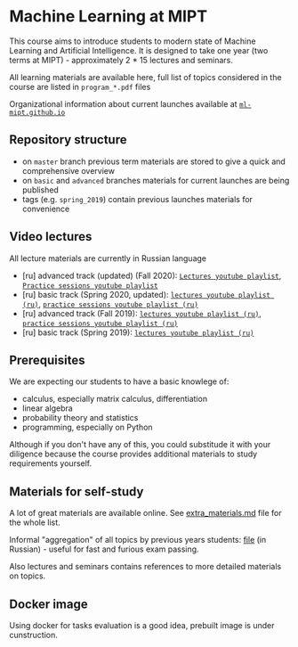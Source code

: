 # Machine Learning at MIPT

This course aims to introduce students to modern state of Machine Learning and Artificial
Intelligence. It is designed to take one year (two terms at MIPT) - approximately 2 \* 15
lectures and seminars.

All learning materials are available here, full list of topics considered in the course
are listed in `program_*.pdf` files

Organizational information about current launches available at
[`ml-mipt.github.io`](https://ml-mipt.github.io/)

## Repository structure

- on `master` branch previous term materials are stored to give a quick and comprehensive
  overview
- on `basic` and `advanced` branches materials for current launches are being published
- tags (e.g. `spring_2019`) contain previous launches materials for convenience

## Video lectures

All lecture materials are currently in Russian language

- [ru] advanced track (updated) (Fall 2020):
  [`Lectures youtube playlist`](https://www.youtube.com/playlist?list=PL4_hYwCyhAvY7k32D65q3xJVo8X8dc3Ye),
  [`Practice sessions youtube playlist`](https://www.youtube.com/playlist?list=PL4_hYwCyhAvZLp0CTIDVQr9FtDR_7DaUr)
- [ru] basic track (Spring 2020, updated):
  [`lectures youtube playlist (ru)`](https://www.youtube.com/playlist?list=PL4_hYwCyhAvZyW6qS58x4uElZgAkMVUvj),
  [`practice sessions youtube playlist (ru)`](https://www.youtube.com/playlist?list=PL4_hYwCyhAvYPOWn6e44RKxEfRWEsPA1z)
- [ru] advanced track (Fall 2019):
  [`lectures youtube playlist (ru)`](https://www.youtube.com/playlist?list=PL4_hYwCyhAvZeq93ssEUaR47xhvs7IhJM),
  [`practice sessions youtube playlist (ru)`](https://www.youtube.com/playlist?list=PL4_hYwCyhAvYvuHz_PKlEV-kOsK2bwUBg)
- [ru] basic track (Spring 2019):
  [`lectures youtube playlist (ru)`](https://www.youtube.com/playlist?list=PL4_hYwCyhAvasRqzz4w562ce0esEwS0Mt)

## Prerequisites

We are expecting our students to have a basic knowlege of:

- calculus, especially matrix calculus, differentiation
- linear algebra
- probability theory and statistics
- programming, especially on Python

Although if you don't have any of this, you could substitude it with your diligence
because the course provides additional materials to study requirements yourself.

## Materials for self-study

A lot of great materials are available online. See
[extra_materials.md](https://github.com/girafe-ai/ml-mipt/blob/master/extra_materials.md)
file for the whole list.

Informal "aggregation" of all topics by previous years students:
[file](https://github.com/girafe-ai/ml-mipt/blob/94bd19509b2615b1f463a74a7104574a2287e9bd/ML_informal_notes.pdf)
(in Russian) - useful for fast and furious exam passing.

Also lectures and seminars contains references to more detailed materials on topics.

## Docker image

Using docker for tasks evaluation is a good idea, prebuilt image is under cunstruction.
